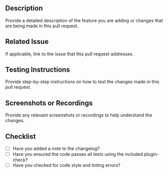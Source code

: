 ## Description

Provide a detailed description of the feature you are adding or changes that are being made in this pull request.

## Related Issue

If applicable, link to the issue that this pull request addresses.

## Testing Instructions

Provide step-by-step instructions on how to test the changes made in this pull request.

## Screenshots or Recordings

Provide any relevant screenshots or recordings to help understand the changes.

## Checklist

-   [ ] Have you added a note to the changelog?
-   [ ] Have you ensured the code passes all tests using the included plugin-check?
-   [ ] Have you checked for code style and linting errors?
